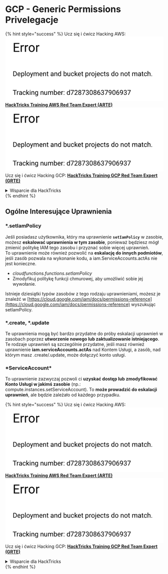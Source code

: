 # GCP - Generic Permissions Privelegacje

{% hint style="success" %}
Ucz się i ćwicz Hacking AWS:<img src="../../../.gitbook/assets/image (1) (1).png" alt="" data-size="line">[**HackTricks Training AWS Red Team Expert (ARTE)**](https://training.hacktricks.xyz/courses/arte)<img src="../../../.gitbook/assets/image (1) (1).png" alt="" data-size="line">\
Ucz się i ćwicz Hacking GCP: <img src="../../../.gitbook/assets/image (2).png" alt="" data-size="line">[**HackTricks Training GCP Red Team Expert (GRTE)**<img src="../../../.gitbook/assets/image (2).png" alt="" data-size="line">](https://training.hacktricks.xyz/courses/grte)

<details>

<summary>Wsparcie dla HackTricks</summary>

* Sprawdź [**plany subskrypcyjne**](https://github.com/sponsors/carlospolop)!
* **Dołącz do** 💬 [**grupy Discord**](https://discord.gg/hRep4RUj7f) lub [**grupy telegram**](https://t.me/peass) lub **śledź** nas na **Twitterze** 🐦 [**@hacktricks\_live**](https://twitter.com/hacktricks\_live)**.**
* **Podziel się trikami hackingowymi, przesyłając PR-y do** [**HackTricks**](https://github.com/carlospolop/hacktricks) i [**HackTricks Cloud**](https://github.com/carlospolop/hacktricks-cloud) repozytoriów na GitHubie.

</details>
{% endhint %}

## Ogólne Interesujące Uprawnienia

### \*.setIamPolicy

Jeśli posiadasz użytkownika, który ma uprawnienie **`setIamPolicy`** w zasobie, możesz **eskalować uprawnienia w tym zasobie**, ponieważ będziesz mógł zmienić politykę IAM tego zasobu i przyznać sobie więcej uprawnień.\
To uprawnienie może również pozwolić na **eskalację do innych podmiotów**, jeśli zasób pozwala na wykonanie kodu, a iam.ServiceAccounts.actAs nie jest konieczne.

* _cloudfunctions.functions.setIamPolicy_
* Zmodyfikuj politykę funkcji chmurowej, aby umożliwić sobie jej wywołanie.

Istnieje dziesiątki typów zasobów z tego rodzaju uprawnieniami, możesz je znaleźć w [https://cloud.google.com/iam/docs/permissions-reference](https://cloud.google.com/iam/docs/permissions-reference) wyszukując setIamPolicy.

### \*.create, \*.update

Te uprawnienia mogą być bardzo przydatne do próby eskalacji uprawnień w zasobach poprzez **utworzenie nowego lub zaktualizowanie istniejącego**. Te rodzaje uprawnień są szczególnie przydatne, jeśli masz również uprawnienie **iam.serviceAccounts.actAs** nad Kontem Usługi, a zasób, nad którym masz .create/.update, może dołączyć konto usługi.

### \*ServiceAccount\*

To uprawnienie zazwyczaj pozwoli ci **uzyskać dostęp lub zmodyfikować Konto Usługi w jakimś zasobie** (np.: compute.instances.setServiceAccount). To **może prowadzić do eskalacji uprawnień**, ale będzie zależało od każdego przypadku.

{% hint style="success" %}
Ucz się i ćwicz Hacking AWS:<img src="../../../.gitbook/assets/image (1) (1).png" alt="" data-size="line">[**HackTricks Training AWS Red Team Expert (ARTE)**](https://training.hacktricks.xyz/courses/arte)<img src="../../../.gitbook/assets/image (1) (1).png" alt="" data-size="line">\
Ucz się i ćwicz Hacking GCP: <img src="../../../.gitbook/assets/image (2).png" alt="" data-size="line">[**HackTricks Training GCP Red Team Expert (GRTE)**<img src="../../../.gitbook/assets/image (2).png" alt="" data-size="line">](https://training.hacktricks.xyz/courses/grte)

<details>

<summary>Wsparcie dla HackTricks</summary>

* Sprawdź [**plany subskrypcyjne**](https://github.com/sponsors/carlospolop)!
* **Dołącz do** 💬 [**grupy Discord**](https://discord.gg/hRep4RUj7f) lub [**grupy telegram**](https://t.me/peass) lub **śledź** nas na **Twitterze** 🐦 [**@hacktricks\_live**](https://twitter.com/hacktricks\_live)**.**
* **Podziel się trikami hackingowymi, przesyłając PR-y do** [**HackTricks**](https://github.com/carlospolop/hacktricks) i [**HackTricks Cloud**](https://github.com/carlospolop/hacktricks-cloud) repozytoriów na GitHubie.

</details>
{% endhint %}
